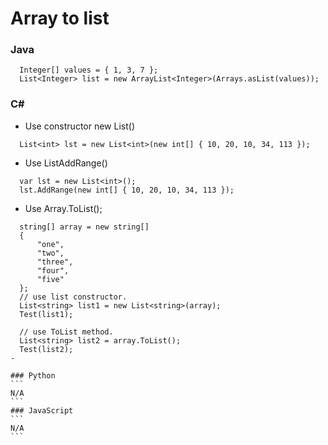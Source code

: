 # Array to list
### Java
```
  Integer[] values = { 1, 3, 7 };
  List<Integer> list = new ArrayList<Integer>(Arrays.asList(values));

```
### C#
- Use constructor new List<int>()
```
  List<int> lst = new List<int>(new int[] { 10, 20, 10, 34, 113 });
```
- Use ListAddRange()
```
  var lst = new List<int>();
  lst.AddRange(new int[] { 10, 20, 10, 34, 113 });
```
- Use Array.ToList();
````
  string[] array = new string[]
  {
      "one",
      "two",
      "three",
      "four",
      "five"
  };
  // use list constructor.
  List<string> list1 = new List<string>(array);
  Test(list1);

  // use ToList method.
  List<string> list2 = array.ToList();
  Test(list2);
- 

### Python
```
N/A
```
### JavaScript
```
N/A
```